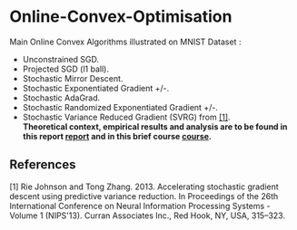 # Online-Convex-Optimisation
Main Online Convex Algorithms illustrated on MNIST Dataset :
* Unconstrained SGD.
* Projected SGD (l1 ball).
* Stochastic Mirror Descent.
* Stochastic Exponentiated Gradient +/-.
* Stochastic AdaGrad.
* Stochastic Randomized Exponentiated Gradient +/-. 
* Stochastic Variance Reduced Gradient (SVRG) from [[1]](#1).<br>
**Theoretical context, empirical results and analysis are to be found in this report [report](./OCO_on_MNIST.pdf "report") and in this brief course [course](./regularization_randimization.pdf "course").**

## References
<a id="1">[1]</a> 
Rie Johnson and Tong Zhang. 2013. Accelerating stochastic gradient descent using predictive variance reduction. In Proceedings of the 26th International Conference on Neural Information Processing Systems - Volume 1 (NIPS'13). Curran Associates Inc., Red Hook, NY, USA, 315–323.

